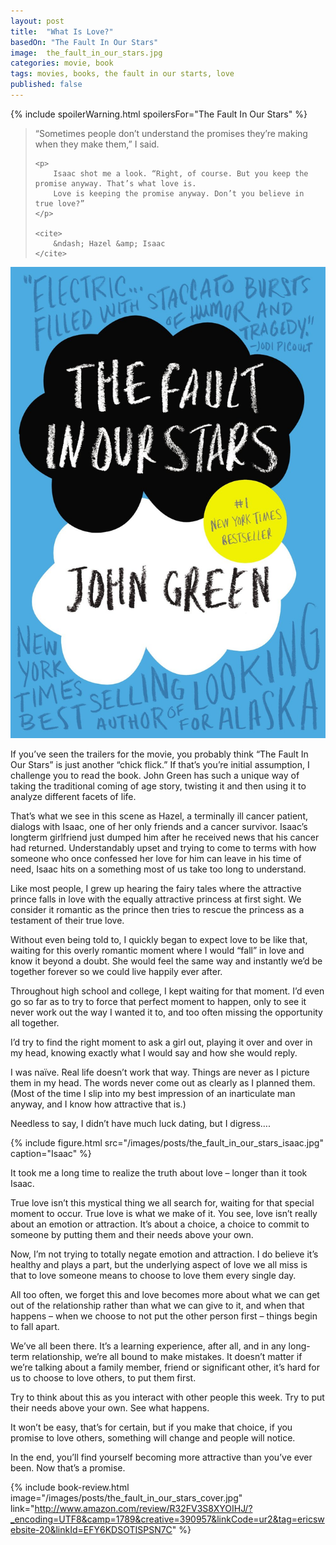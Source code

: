```yaml
---
layout: post
title:  "What Is Love?"
basedOn: "The Fault In Our Stars"
image:  the_fault_in_our_stars.jpg
categories: movie, book
tags: movies, books, the fault in our starts, love
published: false
---
```


{% include spoilerWarning.html spoilersFor="The Fault In Our Stars" %}

<blockquote>
    <p>
        “Sometimes people don’t understand the promises they’re making when they make them,” I said.
    </p>

    <p>
        Isaac shot me a look. “Right, of course. But you keep the promise anyway. That’s what love is. 
        Love is keeping the promise anyway. Don’t you believe in true love?”
    </p> 

    <cite>
        &ndash; Hazel &amp; Isaac
    </cite>
</blockquote>

<img class="float--left one-fifth palm--two-fifths" src="/images/posts/the_fault_in_our_stars_cover.jpg" />

If you’ve seen the trailers for the movie, you probably think “The Fault In Our Stars” is just another “chick flick.” If that’s you’re initial assumption, I challenge you to read the book. John Green has such a unique way of taking the traditional coming of age story, twisting it and then using it to analyze different facets of life. 

That’s what we see in this scene as Hazel, a terminally ill cancer patient, dialogs with Isaac, one of her only friends and a cancer survivor. Isaac’s longterm girlfriend just dumped him after he received news that his cancer had returned. Understandably upset and trying to come to terms with how someone who once confessed her love for him can leave in his time of need, Isaac hits on a something most of us take too long to understand. 

Like most people, I grew up hearing the fairy tales where the attractive prince falls in love with the equally attractive princess at first sight. We consider it romantic as the prince then tries to rescue the princess as a testament of their true love. 

Without even being told to, I quickly began to expect love to be like that, waiting for this overly romantic moment where I would “fall” in love and know it beyond a doubt. She would feel the same way and instantly we’d be together forever so we could live happily ever after. 

Throughout high school and college, I kept waiting for that moment. I’d even go so far as to try to force that perfect moment to happen, only to see it never work out the way I wanted it to, and too often missing the opportunity all together. 

I’d try to find the right moment to ask a girl out, playing it over and over in my head, knowing exactly what I would say and how she would reply. 

I was naïve. Real life doesn’t work that way. Things are never as I picture them in my head. The words never come out as clearly as I planned them. (Most of the time I slip into my best impression of an inarticulate man anyway, and I know how attractive that is.) 

Needless to say, I didn’t have much luck dating, but I digress…. 

{% include figure.html src="/images/posts/the_fault_in_our_stars_isaac.jpg" caption="Isaac" %}

It took me a long time to realize the truth about love – longer than it took Isaac. 

True love isn’t this mystical thing we all search for, waiting for that special moment to occur. True love is what we make of it. You see, love isn’t really about an emotion or attraction. It’s about a choice, a choice to commit to someone by putting them and their needs above your own. 

Now, I’m not trying to totally negate emotion and attraction. I do believe it’s healthy and plays a part, but the underlying aspect of love we all miss is that to love someone means to choose to love them every single day. 

<!--- 
That’s the promise a couple makes at a wedding ceremony. They promise to put the other person first, thinking and caring for their needs prior to worrying about their own. 
---> 

All too often, we forget this and love becomes more about what we can get out of the relationship rather than what we can give to it, and when that happens – when we choose to not put the other person first – things begin to fall apart. 

<!--- 
Have you ever done that? Have you ever caught yourself being more concerned with what you need or want than what the person you’re claiming to “love” needs or wants? 
---> 

We’ve all been there. It’s a learning experience, after all, and in any long-term relationship, we’re all bound to make mistakes. It doesn’t matter if we’re talking about a family member, friend or significant other, it’s hard for us to choose to love others, to put them first. 

Try to think about this as you interact with other people this week. Try to put their needs above your own. See what happens.  

It won’t be easy, that’s for certain, but if you make that choice, if you promise to love others, something will change and people will notice.  

In the end, you’ll find yourself becoming more attractive than you’ve ever been. Now that’s a promise.

{% include book-review.html image="/images/posts/the_fault_in_our_stars_cover.jpg" link="http://www.amazon.com/review/R32FV3S8XYOIHJ/?_encoding=UTF8&camp=1789&creative=390957&linkCode=ur2&tag=ericswebsite-20&linkId=EFY6KDSOTISPSN7C" %}